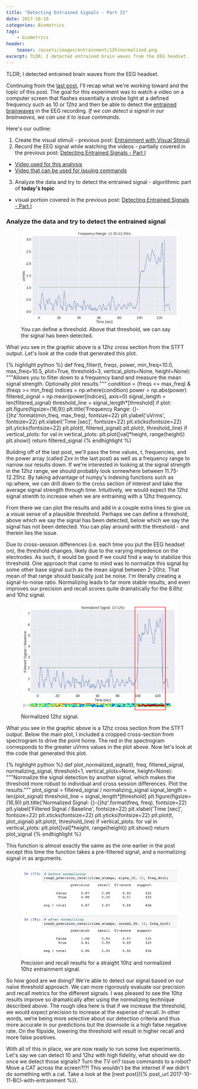 ```yaml
---
title: "Detecting Entrained Signals - Part II"
date: 2017-10-10
categories: Biometrics
tags:
    - biometrics
header:
    teaser: /assets/images/entrainment/12hznormalized.png
excerpt: TLDR; I detected entrained brain waves from the EEG headset.
---
```

TLDR; I detected entrained brain waves from the EEG headset.

Continuing from the <a href="{% post_url 2017-10-10-detecting-entrainment-part-1 %}" target="_blank">last post</a>, I'll recap what we're working toward and the topic of this post. The goal for this experiment was to watch a video on a computer screen that flashes essentially a strobe light at a defined frequency such as 10 or 12hz and then be able to detect the <a href="https://en.wikipedia.org/wiki/Brainwave_entrainment" target="_blank">entrained brainwaves</a> in the EEG recording. *If we can detect a signal in our brainwaves, we can use it to issue commands.* 

Here's our outline:
1. Create the visual stimuli - previous post: <a href="{% post_url 2017-10-09-entrainment %}" target="_blank">Entrainment with Visual Stimuli</a>
2. Record the EEG signal while watching the videos - partially covered in the previous post: <a href="{% post_url 2017-10-10-detecting-entrainment-part-1 %}" target="_blank">Detecting Entrained Signals - Part I</a>
* <a href="https://www.youtube.com/watch?v=ovRe8bMWF0E" target="_blank">Video used for this analysis</a>
* <a href="https://www.youtube.com/watch?v=WvZ8jKeM8RU" target="_blank">Video that can be used for issuing commands</a>
3. Analyze the data and try to detect the entrained signal - algorithmic part of **today's topic**
* visual portion covered in the previous post: <a href="{% post_url 2017-10-10-detecting-entrainment-part-1 %}" target="_blank">Detecting Entrained Signals - Part I</a>

### Analyze the data and try to detect the entrained signal
<figure class="align-center">
  <img src="/assets/images/entrainment/12hzunnormalized.png" alt="12 hz unnormalized">
  <figcaption>You can define a threshold. Above that threshold, we can say the signal has been detected.</figcaption>
</figure>

What you see in the graphic above is a 12hz cross section from the STFT output. Let's look at the code that generated this plot.

{% highlight python %}
def freq_filter(t, freqs, power, min_freq=10.0, max_freq=10.5, plot=True, threshold=3, vertical_plots=None, height=None):
    """Allows you to filter down to a frequency band and measure the mean signal strength. 
    Optionally plot results."""
    condition = (freqs <= max_freq) & (freqs >= min_freq)
    indices = np.where(condition)
    power = np.abs(power)
    filtered_signal = np.mean(power[indices], axis=0)
    signal_length = len(filtered_signal)
    threshold_line = signal_length*[threshold]
    if plot:
        plt.figure(figsize=(16,9))
        plt.title('Frequency Range: {}-{}hz'.format(min_freq, max_freq), fontsize=22)
        plt.ylabel('uVrms', fontsize=22)
        plt.xlabel('Time [sec]', fontsize=22)
        plt.xticks(fontsize=22)
        plt.yticks(fontsize=22)
        plt.plot(t, filtered_signal)
        plt.plot(t, threshold_line)
        if vertical_plots:
            for val in vertical_plots:
                plt.plot([val]*height, range(height))
        plt.show()
    return filtered_signal
{% endhighlight %}

Building off of the last post, we'll pass the time values, t, frequencies, and the power array (called Zxx in the last post) as well as a frequency range to narrow our results down. If we're interested in looking at the signal strength in the 12hz range, we should probably look somewhere between 11.75-12.25hz. By taking advantage of numpy's indexing functions such as np.where, we can drill down to the cross section of interest and take the average signal strength through time. Intuitively, we would expect the 12hz signal strenth to increase when we are entraining with a 12hz frequency.

From there we can plot the results and add in a couple extra lines to give us a visual sense of a plausible threshold. Perhaps we can define a threshold, above which we say the signal has been detected, below which we say the signal has not been detected. You can play around with the threshold - and therein lies the issue.

Due to cross-session differences (i.e. each time you put the EEG headset on), the threshold changes, likely due to the varying impedence on the electrodes. As such, it would be good if we could find a way to stabilize this threshold. One approach that came to mind was to normalize this signal by some other base signal such as the mean signal between 2-20hz. That mean of that range should basically just be noise. I'm literally creating a signal-to-noise ratio. Normalizing leads to far more stable results, and even improves our precision and recall scores quite dramatically for the 8.6hz and 10hz signal.

<figure class="align-center">
  <img src="/assets/images/entrainment/12hznormalized.png" alt="12 hz normalized">
  <figcaption>Normalized 12hz signal.</figcaption>
</figure>

What you see in the graphic above is a 12hz cross section from the STFT output. Below the main plot, I included a cropped cross-section from spectrogram to drive the point home. The red in the spectrogram corresponds to the greater uVrms values in the plot above. Now let's look at the code that generated this plot.

{% highlight python %}
def plot_normalized_signal(t, freq, filtered_signal, normalizing_signal, threshold=1, vertical_plots=None, height=None):
    """Normalize the signal detection by another signal, which makes the
    threshold more robust to individual and cross session differences. Plot the results."""
    plot_signal = filtered_signal / normalizing_signal
    signal_length = len(plot_signal)
    threshold_line = signal_length*[threshold]
    plt.figure(figsize=(16,9))
    plt.title('Normalized Signal: {}-{}hz'.format(freq, freq), fontsize=22)
    plt.ylabel('Filtered Signal / Baseline', fontsize=22)
    plt.xlabel('Time [sec]', fontsize=22)
    plt.xticks(fontsize=22)
    plt.yticks(fontsize=22)
    plt.plot(t, plot_signal)
    plt.plot(t, threshold_line)
    if vertical_plots:
        for val in vertical_plots:
            plt.plot([val]*height, range(height))
    plt.show()
    return plot_signal
{% endhighlight %}

This function is almost exactly the same as the one earlier in the post except this time the function takes a pre-filtered signal, and a normalizing signal in as arguments. 

<figure class="align-center">
  <img src="/assets/images/entrainment/10hzprecision_recall.png" alt="Precision and recall">
  <figcaption>Precision and recall results for a straight 10hz and normalized 10hz entrainment signal.</figcaption>
</figure>

So how good are we doing? We're able to detect our signal based on our naïve threshold approach. We can more rigorously evaluate our precision and recall metrics for the different signals. I was pleased to see the 10hz results improve so dramatically after using the normalizing technique described above. The rough idea here is that if we increase the threshold, we would expect precision to increase at the expense of recall. In other words, we’re being more selective about our detection criteria and thus more accurate in our predictions but the downside is a high false negative rate. On the flipside, lowering the threshold will result in higher recall and more false positives.

With all of this in place, we are now ready to run some live experiments. Let's say we can detect 10 and 12hz with high fidelity, what should we do once we detect those signals? Turn the TV on? Issue commands to a robot? Move a CAT across the screen?!?! This wouldn't be the internet if we didn't do something with a cat. Take a look at the [next post]({% post_url 2017-10-11-BCI-with-entrainment %}).